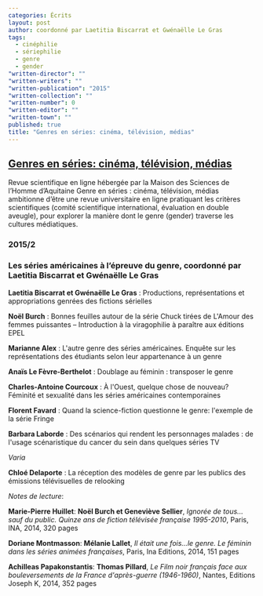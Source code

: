 ```yaml
---
categories: Écrits
layout: post
author: coordonné par Laetitia Biscarrat et Gwénaëlle Le Gras
tags: 
  - cinéphilie
  - sériephilie
  - genre
  - gender
"written-director": ""
"written-writers": ""
"written-publication": "2015"
"written-collection": ""
"written-number": 0
"written-editor": ""
"written-town": ""
published: true
title: "Genres en séries: cinéma, télévision, médias"
---
```



## [ Genres en séries: cinéma, télévision, médias](http://genreenseries.weebly.com/)
Revue scientifique en ligne hébergée par la Maison des Sciences de l’Homme d’Aquitaine Genre en séries : cinéma, télévision, médias ambitionne d’être une revue universitaire en ligne  pratiquant les critères scientifiques (comité scientifique international, évaluation en double aveugle), pour explorer la manière dont le genre (gender) traverse les cultures médiatiques.

### 2015/2
### Les séries américaines à l’épreuve du genre, coordonné par Laetitia Biscarrat et Gwénaëlle Le Gras

**Laetitia Biscarrat et Gwénaëlle Le Gras**
: Productions, représentations et appropriations genrées des fictions sérielles

**Noël Burch**
: Bonnes feuilles autour de la série Chuck tirées de L'Amour des femmes puissantes – Introduction à la viragophilie à paraître aux éditions EPEL

**Marianne Alex**
: L'autre genre des séries américaines. Enquête sur les représentations des étudiants selon leur appartenance à un genre

**Anaïs Le Fèvre-Berthelot**
: Doublage au féminin : transposer le genre

**Charles-Antoine Courcoux**
: À l'Ouest, quelque chose de nouveau? Féminité et sexualité dans les séries américaines contemporaines﻿
 
**Florent Favard**
: Quand la science-fiction questionne le genre: l'exemple de la série Fringe

**Barbara Laborde**
: Des scénarios qui rendent les personnages malades : de l'usage scénaristique du cancer du sein dans quelques séries TV


_Varia_

**Chloé Delaporte**
: La réception des modèles de genre par les publics des émissions télévisuelles de relooking

_Notes de lecture_:

**Marie-Pierre Huillet**: **Noël Burch et Geneviève Sellier**, _Ignorée de tous... sauf du public. Quinze ans de fiction télévisée française 1995-2010_,
Paris, INA, 2014, 320 pages 

**Doriane Montmasson**: **Mélanie Lallet**, _Il était une fois…le genre. Le féminin dans les séries animées françaises_,
Paris, Ina Editions, 2014, 151 pages

**Achilleas Papakonstantis**: **Thomas Pillard**, _Le Film noir français face aux bouleversements de la France d'après-guerre (1946-1960)_,
Nantes, Editions Joseph K, 2014, 352 pages
